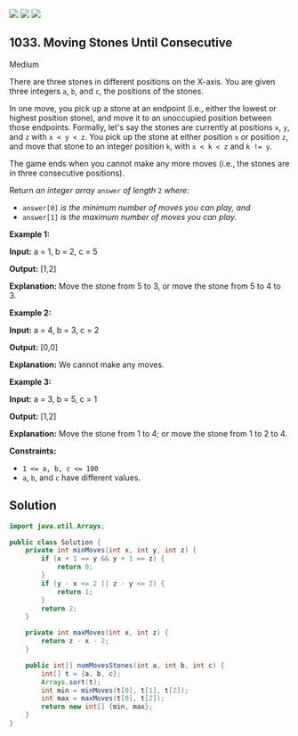 [![](https://img.shields.io/github/stars/javadev/LeetCode-in-Java?label=Stars&style=flat-square)](https://github.com/javadev/LeetCode-in-Java)
[![](https://img.shields.io/github/forks/javadev/LeetCode-in-Java?label=Fork%20me%20on%20GitHub%20&style=flat-square)](https://github.com/javadev/LeetCode-in-Java/fork)
[![](https://img.shields.io/badge/-LeetCode%20in%20Kotlin-blue?style=flat-square)](https://github.com/javadev/LeetCode-in-Kotlin)

## 1033\. Moving Stones Until Consecutive

Medium

There are three stones in different positions on the X-axis. You are given three integers `a`, `b`, and `c`, the positions of the stones.

In one move, you pick up a stone at an endpoint (i.e., either the lowest or highest position stone), and move it to an unoccupied position between those endpoints. Formally, let's say the stones are currently at positions `x`, `y`, and `z` with `x < y < z`. You pick up the stone at either position `x` or position `z`, and move that stone to an integer position `k`, with `x < k < z` and `k != y`.

The game ends when you cannot make any more moves (i.e., the stones are in three consecutive positions).

Return _an integer array_ `answer` _of length_ `2` _where_:

*   `answer[0]` _is the minimum number of moves you can play, and_
*   `answer[1]` _is the maximum number of moves you can play_.

**Example 1:**

**Input:** a = 1, b = 2, c = 5

**Output:** [1,2]

**Explanation:** Move the stone from 5 to 3, or move the stone from 5 to 4 to 3.

**Example 2:**

**Input:** a = 4, b = 3, c = 2

**Output:** [0,0]

**Explanation:** We cannot make any moves.

**Example 3:**

**Input:** a = 3, b = 5, c = 1

**Output:** [1,2]

**Explanation:** Move the stone from 1 to 4; or move the stone from 1 to 2 to 4.

**Constraints:**

*   `1 <= a, b, c <= 100`
*   `a`, `b`, and `c` have different values.

## Solution

```java
import java.util.Arrays;

public class Solution {
    private int minMoves(int x, int y, int z) {
        if (x + 1 == y && y + 1 == z) {
            return 0;
        }
        if (y - x <= 2 || z - y <= 2) {
            return 1;
        }
        return 2;
    }

    private int maxMoves(int x, int z) {
        return z - x - 2;
    }

    public int[] numMovesStones(int a, int b, int c) {
        int[] t = {a, b, c};
        Arrays.sort(t);
        int min = minMoves(t[0], t[1], t[2]);
        int max = maxMoves(t[0], t[2]);
        return new int[] {min, max};
    }
}
```